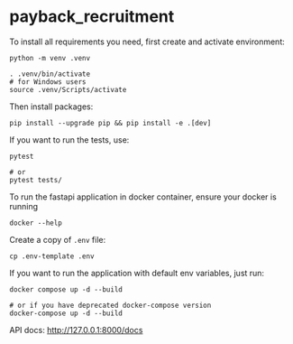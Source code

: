 # payback_recruitment

To install all requirements you need, first create and activate environment:
```shell
python -m venv .venv

. .venv/bin/activate
# for Windows users
source .venv/Scripts/activate
```
Then install packages:
```shell
pip install --upgrade pip && pip install -e .[dev]
```

If you want to run the tests, use:
```shell
pytest

# or 
pytest tests/
```
To run the fastapi application in docker container, ensure your docker is running
```shell
docker --help
```

Create a copy of `.env` file:
```shell
cp .env-template .env
```

If you want to run the application with default env variables, just run:
```shell
docker compose up -d --build

# or if you have deprecated docker-compose version
docker-compose up -d --build
```

API docs: http://127.0.0.1:8000/docs
